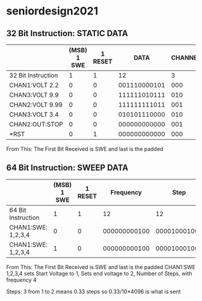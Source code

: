 # seniordesign2021
## 32 Bit Instruction: STATIC DATA 
||(MSB) 1 SWE | 1 RESET | DATA| CHANNEL | PADDED(LSB)|
| -------------| -------------| ------------- | ------------- | ------------- | ------------- | 
32 Bit Instruction| 1|1|12|3|15|
CHAN1:VOLT 2.2|0|0|001110000101|000|000000000000000|
CHAN3:VOLT 9.9|0|0|111111010111|010|000000000000000| 
CHAN2:VOLT 9.99|0|0|111111111011|001|000000000000000|
CHAN3:VOLT 3.4|0|0|010101110000|010|000000000000000|
CHAN2:OUT:STOP|0|0|000000000000|001|000000000000000|
*RST|0|1|000000000000|000|000000000000000|


From This: The First Bit Received is SWE and last is the padded

## 64 Bit Instruction: SWEEP DATA 
||(MSB) 1 SWE | 1 RESET | Frequency|Step |Data Stop | Data Start | CHANNEL | PADDED(LSB)|
| -------------| -------------| ------------- | ------------- | ------------- | ------------- | ------------- | ------------- | ------------- | 
64 Bit Instruction| 1|1|12|12|12|12|3|11|
CHAN1:SWE: 1,2,3,4|0|0|000000000100|000010001000|001100110011|000110011001|000|00000000000|
CHAN1:SWE: 1,2,3,4|1|0|000000000100|000010001000|001100110011|000110011001|000|00000000000|

From This: The First Bit Received is SWE and last is the padded
CHAN1:SWE 1,2,3,4 sets Start Voltage to 1, Sets end voltage to 2, Number of Steps, with frequency 4 

Steps: 3 from 1 to 2 means 0.33 steps so 0.33/10*4096 is what is sent
